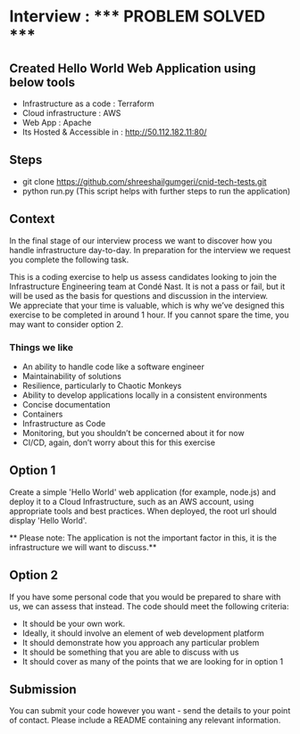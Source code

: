 # Interview : *** PROBLEM SOLVED ***

## Created Hello World Web Application using below tools
- Infrastructure as a code :  Terraform
- Cloud infrastructure : AWS
- Web App : Apache
- Its Hosted & Accessible in : http://50.112.182.11:80/

## Steps
- git clone https://github.com/shreeshailgumgeri/cnid-tech-tests.git
- python run.py (This script helps with further steps to run the application)

## Context

In the final stage of our interview process we want to discover how you handle infrastructure day-to-day. In preparation for the interview we request you complete the following task.

This is a coding exercise to help us assess candidates looking to join the Infrastructure Engineering team at Condé Nast. It is not a pass or fail, but it will be used as the basis for questions and discussion in the interview.   
We appreciate that your time is valuable, which is why we’ve designed this exercise to be completed in around 1 hour. If you cannot spare the time, you may want to consider option 2.

 
### Things we like

- An ability to handle code like a software engineer 
- Maintainability of solutions 
- Resilience, particularly to Chaotic Monkeys
- Ability to develop applications locally in a consistent environments
- Concise documentation
- Containers
- Infrastructure as Code
- Monitoring, but you shouldn’t be concerned about it for now
- CI/CD, again, don’t worry about this for this exercise

## Option 1

Create a simple 'Hello World' web application (for example, node.js) and deploy it to a Cloud Infrastructure, such as an AWS account, using appropriate tools and best practices.  When deployed, the root url should display 'Hello World'. 

** Please note:  The application is not the important factor in this, it is the infrastructure we will want to discuss.**

## Option 2

If you have some personal code that you would be prepared to share with us, we can assess that instead.  The code should meet the following criteria:

- It should be your own work.
- Ideally, it should involve an element of web development platform
- It should demonstrate how you approach any particular problem
- It should be something that you are able to discuss with us
- It should cover as many of the points that we are looking for in option 1

## Submission

You can submit your code however you want - send the details to your point of contact.  Please include a README containing any relevant information.

